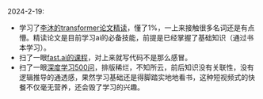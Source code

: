 2024-2-19:
- 学习了[李沐的transformer论文精读](https://youtu.be/nzqlFIcCSWQ?si=1NvvrMUHDzAf8IvO)，懂了1%，一上来接触很多名词还是有点懵。精读论文是目前学习ai的必备技能，前提是已经掌握了基础知识（通过书本学习）。
- 扫了一眼[fast.ai的课程](https://course.fast.ai/)，对上来就写代码不是那么感冒。
- 扫了一眼[深度学习500问](https://github.com/scutan90/DeepLearning-500-questions/tree/master)，排版稀烂，不知所云，前后知识没有关联性，没有逻辑推导的通透感，果然学习基础还是得脚踏实地地看书，这种短视频式的快餐不仅毫无营养，还会毁了学习的兴趣。
